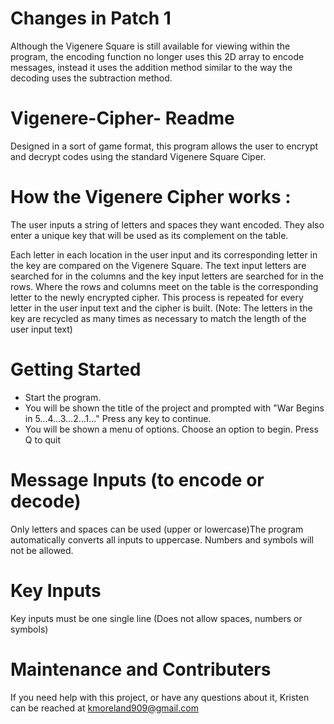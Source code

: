 # Changes in Patch 1
Although the Vigenere Square is still available for viewing within the program, the encoding function no longer uses this 2D array to encode messages, instead it uses the addition method similar to the way the decoding uses the subtraction method.

# Vigenere-Cipher- Readme

Designed in a sort of game format, this program allows the user to encrypt and decrypt codes using the standard Vigenere Square Ciper.

# How the Vigenere Cipher works :
The user inputs a string of letters and spaces they want encoded. They also enter a unique key that will be used as its complement on the table.

Each letter in each location in the user input and its corresponding letter in the key are compared on the Vigenere Square. The text input letters are searched for in the columns and the key input letters are searched for in the rows. Where the rows and columns meet on the table is the corresponding letter to the newly encrypted cipher. This process is repeated for every letter in the user input text and the cipher is built. (Note: The letters in the key are recycled as many times as necessary to match the length of the user input text) 

# Getting Started
 - Start the program. 
 - You will be shown the title of the project and prompted with "War Begins in 5...4...3...2...1..." Press any key to continue.
 - You will be shown a menu of options. Choose an option to begin. Press Q to quit


# Message Inputs (to encode or decode)
Only letters and spaces can be used (upper or lowercase)The program automatically converts all inputs to uppercase. Numbers and symbols will not be allowed.

# Key Inputs
Key inputs must be one single line (Does not allow spaces, numbers or symbols)

# Maintenance and Contributers
If you need help with this project, or have any questions about it, Kristen can be reached at kmoreland909@gmail.com


